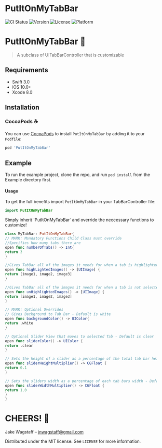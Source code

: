# PutItOnMyTabBar

[![CI Status](http://img.shields.io/travis/jnwagstaff/PutItOnMyTabBar.svg?style=flat)](https://travis-ci.org/jnwagstaff/PutItOnMyTabBar)
[![Version](https://img.shields.io/cocoapods/v/PutItOnMyTabBar.svg?style=flat)](http://cocoapods.org/pods/PutItOnMyTabBar)
[![License](https://img.shields.io/cocoapods/l/PutItOnMyTabBar.svg?style=flat)](http://cocoapods.org/pods/PutItOnMyTabBar)
[![Platform](https://img.shields.io/cocoapods/p/PutItOnMyTabBar.svg?style=flat)](http://cocoapods.org/pods/PutItOnMyTabBar)


# PutItOnMyTabBar 🍻
> A subclass of UITabBarController that is customizable 

## Requirements

- Swift 3.0
- iOS 10.0+
- Xcode 8.0

## Installation

### CocoaPods ☕️
You can use [CocoaPods](http://cocoapods.org/) to install `PutItOnMyTabBar` by adding it to your `Podfile`:

```ruby
pod 'PutItOnMyTabBar'
```
## Example

To run the example project, clone the repo, and run `pod install` from the Example directory first.

#### Usage

To get the full benefits import `PutItOnMyTabBar` in your TabBarController file:

``` swift
import PutItOnMyTabBar
```

Simply inherit 'PutItOnMyTabBar' and override the neccessary functions to customize!
```swift
class MyTabBar: PutItOnMyTabBar{
// MARK: Mandatory Functions Child Class must override
//Specifies how many tabs there are
open func numberOfTabs() -> Int{
return 3
}

//Gives TabBar all of the images it needs for when a tab is highlighted (in order of Tabs)
open func highLightedImages() -> [UIImage] {
return [image1, image2, image3]
}

//Gives TabBar all of the images it needs for when a tab is not selected (in order of Tabs) 
open func unHighlightedImages() -> [UIImage] {
return [image1, image2, image3]
}

// MARK: Optional Overrides 
// Gives Background to Tab Bar - Default is white 
open func backgroundColor() -> UIColor{
return .white
}

// Optional Slider View that moves to selected Tab - Default is clear
open func sliderColor() -> UIColor {
return .clear
}

// Sets the height of a slider as a percentage of the total tab bar height - Default is 10%
open func sliderHeightMultiplier() -> CGFloat {
return 0.1
}

// Sets the sliders width as a percentage of each tab bars width - Default is 100%
open func sliderWidthMultiplier() -> CGFloat {
return 1.0
}
}
```
# CHEERS! 🍻

Jake Wagstaff – jnwagstaff@gmail.com

Distributed under the MIT license. See ``LICENSE`` for more information.
